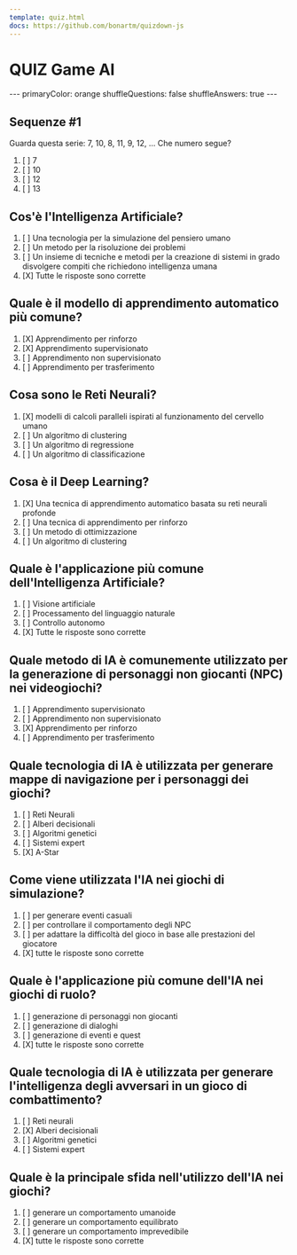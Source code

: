 ```yaml
---
template: quiz.html
docs: https://github.com/bonartm/quizdown-js
---
```

# QUIZ Game AI

<div class="quizdown">
---
primaryColor: orange
shuffleQuestions: false
shuffleAnswers: true
---

## Sequenze #1
Guarda questa serie: 7, 10, 8, 11, 9, 12, ...
Che numero segue?

1. [ ] 7
2. [ ] 10
3. [ ] 12
4. [ ] 13

## Cos'è l'Intelligenza Artificiale?
1. [ ] Una tecnologia per la simulazione del pensiero umano
2. [ ] Un metodo per la risoluzione dei problemi
3. [ ] Un insieme di tecniche e metodi per la creazione di sistemi in grado disvolgere compiti che richiedono intelligenza umana
4. [X] Tutte le risposte sono corrette

## Quale è il modello di apprendimento automatico più comune?
1. [X] Apprendimento per rinforzo
2. [X] Apprendimento supervisionato
3. [ ] Apprendimento non supervisionato
4. [ ] Apprendimento per trasferimento

## Cosa sono le Reti Neurali?
1. [X] modelli di calcoli paralleli ispirati al funzionamento del cervello umano
2. [ ] Un algoritmo di clustering
3. [ ] Un algoritmo di regressione
4. [ ] Un algoritmo di classificazione

## Cosa è il Deep Learning?
1. [X] Una tecnica di apprendimento automatico basata su reti neurali profonde
2. [ ] Una tecnica di apprendimento per rinforzo
3. [ ] Un metodo di ottimizzazione
4. [ ] Un algoritmo di clustering

## Quale è l'applicazione più comune dell'Intelligenza Artificiale?
1. [ ] Visione artificiale
2. [ ] Processamento del linguaggio naturale
3. [ ] Controllo autonomo
4. [X] Tutte le risposte sono corrette

## Quale metodo di IA è comunemente utilizzato per la generazione di personaggi non giocanti (NPC) nei videogiochi?
1. [ ] Apprendimento supervisionato
2. [ ] Apprendimento non supervisionato
3. [X] Apprendimento per rinforzo
4. [ ] Apprendimento per trasferimento

##  Quale tecnologia di IA è utilizzata per generare mappe di navigazione per i personaggi dei giochi?
1. [ ] Reti Neurali
2. [ ] Alberi decisionali
3. [ ] Algoritmi genetici
4. [ ] Sistemi expert
5. [X] A-Star

## Come viene utilizzata l'IA nei giochi di simulazione?
1. [ ] per generare eventi casuali
2. [ ] per controllare il comportamento degli NPC
3. [ ] per adattare la difficoltà del gioco in base alle prestazioni del giocatore
4. [X] tutte le risposte sono corrette

## Quale è l'applicazione più comune dell'IA nei giochi di ruolo?
1. [ ] generazione di personaggi non giocanti
2. [ ] generazione di dialoghi
3. [ ] generazione di eventi e quest
4. [X] tutte le risposte sono corrette

## Quale tecnologia di IA è utilizzata per generare l'intelligenza degli avversari in un gioco di combattimento?
1. [ ] Reti neurali
2. [X] Alberi decisionali
3. [ ] Algoritmi genetici
4. [ ] Sistemi expert

## Quale è la principale sfida nell'utilizzo dell'IA nei giochi?
1. [ ] generare un comportamento umanoide
2. [ ] generare un comportamento equilibrato
3. [ ] generare un comportamento imprevedibile
4. [X] tutte le risposte sono corrette

</div>
